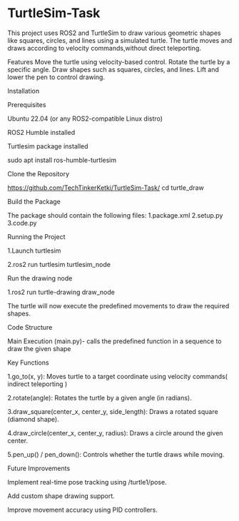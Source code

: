 # TurtleSim-Task
This project uses ROS2 and TurtleSim to draw various geometric shapes like squares, circles, and lines using a simulated turtle. The turtle moves and draws according to velocity commands,without direct teleporting.

Features
Move the turtle using velocity-based control.
Rotate the turtle by a specific angle.
Draw shapes such as squares, circles, and lines.
Lift and lower the pen to control drawing.

Installation

Prerequisites

Ubuntu 22.04 (or any ROS2-compatible Linux distro)

ROS2 Humble installed

Turtlesim package installed

sudo apt install ros-humble-turtlesim

Clone the Repository

https://github.com/TechTinkerKetki/TurtleSim-Task/
cd turtle_draw

Build the Package

The package should contain the following files:
1.package.xml 
2.setup.py
3.code.py

Running the Project

1.Launch turtlesim

2.ros2 run turtlesim turtlesim_node

Run the drawing node

1.ros2 run turtle-drawing draw_node

The turtle will now execute the predefined movements to draw the required shapes.

Code Structure

Main Execution (main.py)- calls the predefined function in a sequence to draw the given shape


Key Functions

1.go_to(x, y): Moves turtle to a target coordinate using velocity commands( indirect teleporting )

2.rotate(angle): Rotates the turtle by a given angle (in radians).

3.draw_square(center_x, center_y, side_length): Draws a rotated square (diamond shape).

4.draw_circle(center_x, center_y, radius): Draws a circle around the given center.

5.pen_up() / pen_down(): Controls whether the turtle draws while moving.

Future Improvements

Implement real-time pose tracking using /turtle1/pose.

Add custom shape drawing support.

Improve movement accuracy using PID controllers.
